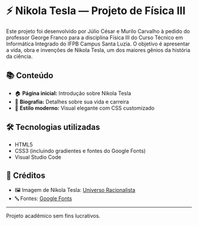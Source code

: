 # ⚡ Nikola Tesla — Projeto de Física III

Este projeto foi desenvolvido por Júlio César e Murilo Carvalho à pedido do professor George Franco para a disciplina Física III do Curso Técnico em Informática Integrado do IFPB Campus Santa Luzia. O objetivo é apresentar a vida, obra e invenções de Nikola Tesla, um dos maiores gênios da história da ciência.

## 📚 Conteúdo

- 🏠 **Página inicial:** Introdução sobre Nikola Tesla
- 👤 **Biografia:** Detalhes sobre sua vida e carreira
- 🎨 **Estilo moderno:** Visual elegante com CSS customizado

## 🛠️ Tecnologias utilizadas

- HTML5
- CSS3 (incluindo gradientes e fontes do Google Fonts)
- Visual Studio Code

## 🙌 Créditos

- 🖼️ Imagem de Nikola Tesla: [Universo Racionalista](https://universoracionalista.org)
- 🔤 Fontes: [Google Fonts](https://fonts.google.com/)

---

Projeto acadêmico sem fins lucrativos.  
